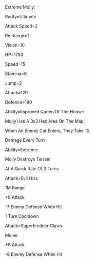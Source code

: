 Extreme Molly:

Rarity=Ultimate

Attack Speed=2

Recharge=1

Vision=10

HP=1750

Speed=15

Stamina=6

Jump=2

Attack=120

Defence=180

Ability=Improved Queen Of The House:

Molly Has A 3x3 Hex Area On The Map,

When An Enemy Cat Enters, They Take 10

Damage Every Turn

Ability=Extreme:

Molly Destroys Terrain

At A Quick Rate Of 2 Turns

Attack=Evil Hiss

1M Range

+8 Attack

-7 Enemy Defense When Hit

1 Turn Cooldown

Attack=Superhredder Claws

Melee

+8 Attack

-8 Enemy Defense When Hit
